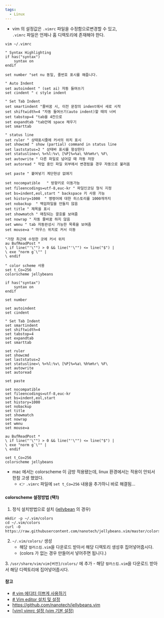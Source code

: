 ```yaml
---
tags:
  - Linux
---
```



- vim 의 설정값은 `.vimrc` 파일을 수정함으로변경할 수 있고, <br>`.vimrc` 파일은 언제나 홈 디렉토리에 존재해야 한다.

```shell
vim ~/.vimrc
```

```vim
" Syntax Highlighting    
if has("syntax")    
	syntax on    
endif  
  
set number "set nu 동일, 줄번호 표시를 해줍니다.  
  
" Auto Indent  
set autoindent " (set ai) 자동 들여쓰기  
set cindent " c style indent  
  
" Set Tab Indent  
set smartindent "줄바꿈 시, 이전 문장의 indent에서 새로 시작  
set shiftwidth=4 "자동 들여쓰기(auto indent)할 때의 너비  
set tabstop=4 "tab을 4칸으로  
set expandtab "tab안에 space 채우기  
set smarttab  
  
" status line  
set ruler " 상태표시줄에 커서의 위치 표시  
set showcmd " show (partial) command in status line  
set laststatus=2 " 상태바 표시를 항상한다    
set statusline=\ %<%l:%v\ [%P]%=%a\ %h%m%r\ %F\  
set autowrite " 다른 파일로 넘어갈 때 자동 저장    
set autoread " 작업 중인 파일 외부에서 변경됬을 경우 자동으로 불러옴  
  
set paste " 붙여넣기 계단현상 없애기  
  
set nocompatible   " 방향키로 이동가능  
set fileencodings=utf-8,euc-kr " 파일인코딩 형식 지정  
set bs=indent,eol,start " backspace 키 사용 가능  
set history=1000  " 명령어에 대한 히스토리를 1000개까지  
set nobackup  " 백업파일을 만들지 않음  
set title " 제목을 표시  
set showmatch " 매칭되는 괄호를 보여줌  
set nowrap " 자동 줄바꿈 하지 않음  
set wmnu " tab 자동완성시 가능한 목록을 보여줌
set mouse=a " 마우스 위치로 커서 이동
  
"가장 최근에 수정한 곳에 커서 위치    
au BufReadPost *    
\ if line("'\"") > 0 && line("'\"") <= line("$") |    
\ exe "norm g`\"" |    
\ endif  
  
" color scheme 사용  
set t_Co=256  
colorscheme jellybeans
```

```shell
if has("syntax")    
	syntax on    
endif  
  
set number
  
set autoindent 
set cindent
  
" Set Tab Indent  
set smartindent  
set shiftwidth=4
set tabstop=4 
set expandtab  
set smarttab  
  
set ruler
set showcmd 
set laststatus=2    
set statusline=\ %<%l:%v\ [%P]%=%a\ %h%m%r\ %F\  
set autowrite   
set autoread
  
set paste  
  
set nocompatible
set fileencodings=utf-8,euc-kr  
set bs=indent,eol,start  
set history=1000  
set nobackup  
set title 
set showmatch
set nowrap
set wmnu
set mouse=a
  
au BufReadPost *    
\ if line("'\"") > 0 && line("'\"") <= line("$") |    
\ exe "norm g`\"" |    
\ endif  
  
set t_Co=256  
colorscheme jellybeans

```
- mac  에서는 colorscheme 이 금방 적용됐는데, linux 환경에서는 적용이 안되서 한참 고생 했었다.
	- 👉 `.vimrc` 파일에 `set t_Co=256` 내용을 추가하니 바로 해결됨...

#### colorscheme 설정방법 (택1)
1. 정식 설치방법으로 설치 ([jellybean](https://github.com/nanotech/jellybeans.vim#installation) 의 경우)
```shell
mkdir -p ~/.vim/colors
cd ~/.vim/colors
curl -O https://raw.githubusercontent.com/nanotech/jellybeans.vim/master/colors/jellybeans.vim
```
  
2. `~/.vim/colors/` 생성
	- 해당 `컬러스킴.vim`을 다운로드 받아서 해당 디렉토리 생성후 집어넣어줍시다.
	- (colors 가 없는 경우 만들어서 넣어주면 됩니다.)

3. `/usr/share/vim/vim{버전}/colors/` 에 추가
	- 해당 `컬러스킴.vim`을 다운로드 받아서 해당 디렉토리에 집어넣어줍시다. 


#### 참고
- [# vim 에디터 이쁘게 사용하기](https://medium.com/sunhyoups-story/vim-%EC%97%90%EB%94%94%ED%84%B0-%EC%9D%B4%EC%81%98%EA%B2%8C-%EC%82%AC%EC%9A%A9%ED%95%98%EA%B8%B0-5b6b8d546017)
- [# Vim editor 설치 및 설정](https://velog.io/@jarvis_geun/Vim-editor-%EC%84%A4%EC%B9%98-%EB%B0%8F-%EC%84%A4%EC%A0%95)
- https://github.com/nanotech/jellybeans.vim
- [[vim] vimrc 설정 (vim 기본 설정)](https://hcnam.tistory.com/14)
